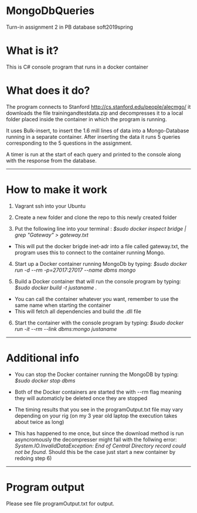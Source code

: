 # MongoDbQueries
Turn-in assignment 2 in PB database soft2019spring

# What is it?
This is C# console program that runs in a docker container

# What does it do?
The program connects to Stanford http://cs.stanford.edu/people/alecmgo/ it downloads the file trainingandtestdata.zip and decompresses it to a local folder placed inside the container in which the program is running.

It uses Bulk-insert, to insert the 1.6 mill lines of data into a Mongo-Database running in a separate container.
After inserting the data it runs 5 queries corresponding to the 5 questions in the assignment.

A timer is run at the start of each query and printed to the console along with the response from the database.

------------------------------------------------------------------------------------------------------------------

# How to make it work
1) Vagrant ssh into your Ubuntu

2) Create a new folder and clone the repo to this newly created folder

3) Put the following line into your terminal : *$sudo docker inspect bridge | grep "Gateway" > gateway.txt*
  - This will put the docker brigde inet-adr into a file called gateway.txt, the program uses this to connect to the container running      Mongo.

4) Start up a Docker container running MongoDb by typing: *$sudo docker run -d --rm -p=27017:27017 --name dbms mongo*

5) Build a Docker container that will run the console program by typing: *$sudo docker build -t justaname .*
  - You can call the container whatever you want, remember to use the same name when starting the container
  - This will fetch all dependencies and build the .dll file
 
6) Start the container with the console program by typing: *$sudo docker run -it --rm --link dbms:mongo justaname*

-----------------------------------------------------------------------------------------------------------------
# Additional info
- You can stop the Docker container running the MongoDB by typing: *$sudo docker stop dbms*

- Both of the Docker containers are started the with --rm flag meaning they will automaticly be deleted once they are stopped

- The timing results that you see in the programOutput.txt file may vary depending on your rig (on my 3 year old laptop the execution takes about twice as long)

- This has happened to me once, but since the download method is run asyncromously the decompresser might fail with the follwing error:
*System.IO.InvalidDataException: End of Central Directory record could not be found.*
Should this be the case just start a new container by redoing step 6)

--------------------------------------------------------------------------------------------------------------------
# Program output
Please see file programOutput.txt for output.
